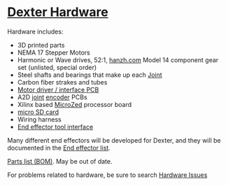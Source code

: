 # [Dexter Hardware](https://github.com/HaddingtonDynamics/Dexter/blob/master/Hardware)

Hardware includes:
* 3D printed parts
* NEMA 17 Stepper Motors
* Harmonic or Wave drives, 52:1, [hanzh.com](http://www.hanzh.com/product-2.html) Model 14 component gear set (unlisted, special order)
* Steel shafts and bearings that make up each [Joint](Joints)
* Carbon fiber strakes and tubes
* [Motor driver / interface PCB](Motor-Control-PCB)
* A2D [joint](Joints) [encoder](Encoders) PCBs
* Xilinx based [MicroZed](MicroZed) processor board
* [micro SD card](SD-Card-Image)
* Wiring harness
* [End effector tool interface](End-Effectors)

Many different end effectors will be developed for Dexter, and they will be documented in the [End effector list](End-Effectors).

[Parts list (BOM)](https://docs.google.com/spreadsheets/d/1uk89q76vcK4OT9NTM6qxsPpkON_QM3-OrlhfjPigGuE/edit?usp=sharing). May be out of date.

For problems related to hardware, be sure to search [Hardware Issues](https://github.com/HaddingtonDynamics/Dexter/issues?utf8=%E2%9C%93&q=is%3Aissue+label%3AHardware+)